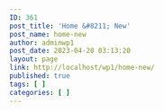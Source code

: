 ```yaml
---
ID: 361
post_title: 'Home &#8211; New'
post_name: home-new
author: adminwp1
post_date: 2023-04-20 03:13:20
layout: page
link: http://localhost/wp1/home-new/
published: true
tags: [ ]
categories: [ ]
---
```

